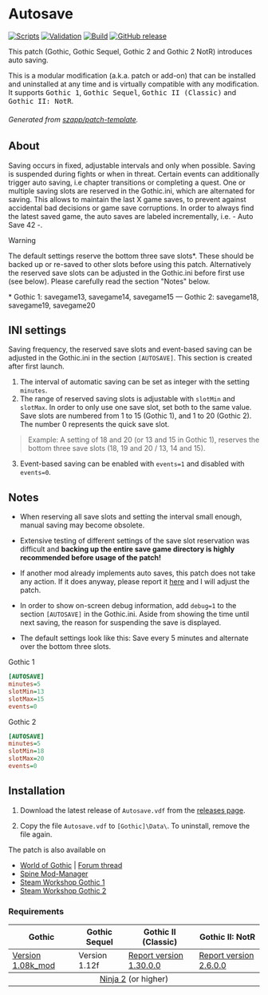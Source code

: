 # Autosave

[![Scripts](https://github.com/szapp/Autosave/actions/workflows/scripts.yml/badge.svg)](https://github.com/szapp/Autosave/actions/workflows/scripts.yml)
[![Validation](https://github.com/szapp/Autosave/actions/workflows/validation.yml/badge.svg)](https://github.com/szapp/Autosave/actions/workflows/validation.yml)
[![Build](https://github.com/szapp/Autosave/actions/workflows/build.yml/badge.svg)](https://github.com/szapp/Autosave/actions/workflows/build.yml)
[![GitHub release](https://img.shields.io/github/v/release/szapp/Autosave.svg)](https://github.com/szapp/Autosave/releases/latest)

This patch (Gothic, Gothic Sequel, Gothic 2 and Gothic 2 NotR) introduces auto saving.

This is a modular modification (a.k.a. patch or add-on) that can be installed and uninstalled at any time and is virtually compatible with any modification.
It supports <kbd>Gothic 1</kbd>, <kbd>Gothic Sequel</kbd>, <kbd>Gothic II (Classic)</kbd> and <kbd>Gothic II: NotR</kbd>.

###### Generated from [szapp/patch-template](https://github.com/szapp/patch-template).

## About

Saving occurs in fixed, adjustable intervals and only when possible.
Saving is suspended during fights or when in threat.
Certain events can additionally trigger auto saving, i.e chapter transitions or completing a quest.
One or multiple saving slots are reserved in the Gothic.ini, which are alternated for saving.
This allows to maintain the last X game saves, to prevent against accidental bad decisions or game save corruptions.
In order to always find the latest saved game, the auto saves are labeled incrementally, i.e. - Auto Save 42 -.

> [!WARNING]
> The default settings reserve the bottom three save slots\*.
> These should be backed up or re-saved to other slots before using this patch.
> Alternatively the reserved save slots can be adjusted in the Gothic.ini before first use (see below).
> Please carefully read the section "Notes" below.

\* Gothic 1: savegame13, savegame14, savegame15 — Gothic 2: savegame18, savegame19, savegame20

## INI settings

Saving frequency, the reserved save slots and event-based saving can be adjusted in the Gothic.ini in the section `[AUTOSAVE]`.
This section is created after first launch.

1. The interval of automatic saving can be set as integer with the setting `minutes`.
2. The range of reserved saving slots is adjustable with `slotMin` and `slotMax`.
In order to only use one save slot, set both to the same value.
Save slots are numbered from 1 to 15 (Gothic 1), and 1 to 20 (Gothic 2).
The number 0 represents the quick save slot.
> Example: A setting of 18 and 20 (or 13 and 15 in Gothic 1), reserves the bottom three save slots (18, 19 and 20 / 13, 14 and 15).
3. Event-based saving can be enabled with `events=1` and disabled with `events=0`.

## Notes

- When reserving all save slots and setting the interval small enough, manual saving may become obsolete.

- Extensive testing of different settings of the save slot reservation was difficult and **backing up the entire save game directory is highly recommended before usage of the patch!**

- If another mod already implements auto saves, this patch does not take any action.
If it does anyway, please report it [here](https://github.com/szapp/Autosave/issues) and I will adjust the patch.

- In order to show on-screen debug information, add `debug=1` to the section `[AUTOSAVE]` in the Gothic.ini.
Aside from showing the time until next saving, the reason for suspending the save is displayed.

- The default settings look like this: Save every 5 minutes and alternate over the bottom three slots.

Gothic 1
```ini
[AUTOSAVE]
minutes=5
slotMin=13
slotMax=15
events=0
```

Gothic 2
```ini
[AUTOSAVE]
minutes=5
slotMin=18
slotMax=20
events=0
```

## Installation

1. Download the latest release of `Autosave.vdf` from the [releases page](https://github.com/szapp/Autosave/releases/latest).

2. Copy the file `Autosave.vdf` to `[Gothic]\Data\`. To uninstall, remove the file again.

The patch is also available on
- [World of Gothic](https://www.worldofgothic.de/dl/download_637.htm) | [Forum thread](https://forum.worldofplayers.de/forum/threads/1560461)
- [Spine Mod-Manager](https://clockwork-origins.com/spine/)
- [Steam Workshop Gothic 1](https://steamcommunity.com/sharedfiles/filedetails/?id=2787012251)
- [Steam Workshop Gothic 2](https://steamcommunity.com/sharedfiles/filedetails/?id=2786999914)

### Requirements

<table><thead><tr><th>Gothic</th><th>Gothic Sequel</th><th>Gothic II (Classic)</th><th>Gothic II: NotR</th></tr></thead>
<tbody><tr><td><a href="https://www.worldofgothic.de/dl/download_6.htm">Version 1.08k_mod</a></td><td>Version 1.12f</td><td><a href="https://www.worldofgothic.de/dl/download_278.htm">Report version 1.30.0.0</a></td><td><a href="https://www.worldofgothic.de/dl/download_278.htm">Report version 2.6.0.0</a></td></tr></tbody>
<tbody><tr><td colspan="4" align="center"><a href="https://github.com/szapp/Ninja">Ninja 2</a> (or higher)</td></tr></tbody></table>

<!--

If you are interested in writing your own patch, please do not copy this patch!
Instead refer to the PATCH TEMPLATE to build a foundation that is customized to your needs!
The patch template can found at https://github.com/szapp/patch-template.

-->
